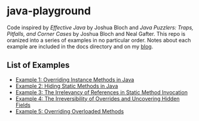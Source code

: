 # java-playground

Code inspired by *Effective Java* by Joshua Bloch and *Java Puzzlers: Traps, Pitfalls, and Corner Cases* by Joshua Bloch and Neal Gafter. This repo is oranized into a series of examples in no particular order. Notes about each example are included in the docs directory and on my [blog][blog].

## List of Examples

  * [Example 1: Overriding Instance Methods in Java][ex1]
  * [Example 2: Hiding Static Methods in Java][ex2]
  * [Example 3: The Irrelevancy of References in Static Method Invocation][ex3]
  * [Example 4: The Irreversibility of Overrides and Uncovering Hidden Fields][ex4]
  * [Example 5: Overriding Overloaded Methods][ex5]


[blog]: http://www.0xc0deshop.com 
[ex1]: http://www.0xc0deshop.com/2014/05/overriding-instance-methods-in-java.html
[ex2]: http://www.0xc0deshop.com/2014/05/hiding-static-methods-in-java.html
[ex3]: http://www.0xc0deshop.com/2014/05/the-irrelevancy-of-references-in-static-method-invocation.html
[ex4]: http://www.0xc0deshop.com/2014/05/the-irreversibility-of-overrides-and-uncovering-hidden-fields.html
[ex5]: http://www.0xc0deshop.com/2014/05/overriding-overloaded-methods.html